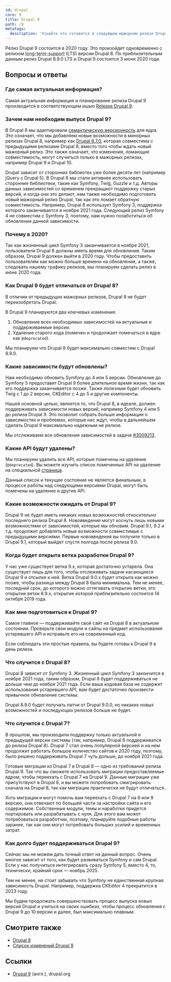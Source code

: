 ```yaml
---
id: drupal
core: 9
title: Drupal 9
path: /9
metatags:
  description: 'Узнайте что готовится в следующем мажорном релизе Drupal, релиз которого планируется 3 июня 2020 г.'
---
```


Релиз Drupal 9 состоится в 2020 году. Это произойдет одновременно с релизом <abbr title="поддержка в течение длительного периода">long-term-support</abbr> (LTS) версии Drupal 8. По приблизительным данным релиз Drupal 8.9.0 LTS и Drupal 9 состоится 3 июня 2020 года.

## Вопросы и ответы

### Где самая актуальная информация?

Самая актуальная информация и планирование релиза Drupal 9 производится в соответствующем ишью [Release Drupal 9](https://www.drupal.org/project/drupal/issues/3007300).

### Зачем нам необходим выпуск Drupal 9?

В Drupal 8 мы адаптировали [семантическую версионность](https://semver.org/) для ядра. Это означает, что мы добавляем новые возможности в минорных релизах Drupal 8, например как [Drupal 8.7.0](../8/releases/release-8.7.0.md), которая совместима с предыдущими релизами Drupal 8, вместо того чтобы ждать новый мажорный релиз. Это также означает, что изменения, ломающие совместимость, могут случиться только в мажорных релизах, например Drupal 9 и Drupal 10.

Drupal зависит от сторонних библиотек уже более десяти лет (например jQuery с Drupal 5). В Drupal 8 мы стали активнее использовать сторонние библиотеки, такие как Symfony, Twig, Guzzle и т.д. Авторы данных зависимостей со временем прекращают поддержку старых версий, и когда они это делают, нам также необходимо подготовить новый мажорный релиз Drupal, так как это ломает обратную совместимость. Например, Drupal 8 использует Symfony 3, поддержка которого заканчивается в ноябре 2021 года. Следующий релиз Symfony 4 не совместим с Symfony 3, поэтому, нам нужно позаботиться об обновлении данной зависимости.

### Почему в 2020?

Так как жизненный цикл Symfony 3 заканчивается в ноябре 2021, пользователи Drupal 8 должны иметь время для обновления. Таким образом, Drupal 9 должен выйти в 2020 году. Чтобы предоставить пользователям как можно больше времени на обновление, а также, следовать нашему графику релизов, мы планируем сделать релиз в июне 2020 года.

### Как Drupal 9 будет отличаться от Drupal 8?

В отличии от предыдущих мажорных релизов, Drupal 9 не будет переизобретать Drupal.

В Drupal 9 планируются два ключевых изменения:

1. Обновление всех необходимых зависимостей на актуальные и поддерживаемые версии.
1. Удаление старого кода (помечен и продолжает помечаться в ядре как `@deprecated`).

Мы планируем что Drupal 9 будет максимально совместим с Drupal 8.9.0.

### Какие зависимости будут обновлены?

Нам необходимо обновить Symfony до 4 или 5 версии. Обновление до Symfony 5 предоставит Drupal 9 более длительное время жизни, так как его поддержка заканчивается позже. Также полезным будет обновить Twig с 1 до 2 версии, CKEditor с 4 до 5 и другие компоненты.

Нашей основной целью, является то, что Drupal 8, в идеале, должен поддерживать зависимости новых версий, например Symfony 4 или 5 до релиза Drupal 9. Это позволит собрать больше информации о зависимостях и проблемах, которые нас ждут, чтобы в дальнейшем сделать Drupal 9 максимально надежным не релизе.

Мы отслеживаем все обновления зависимостей в задаче [#3009213](https://www.drupal.org/project/drupal/issues/3009213).

### Какие API будут удалены?

Мы планируем удалить все API, которые помечены на удаление (`@deprecated`). Вы можете изучить список помеченных API на удаление на специальной [странице](https://api.drupal.org/api/drupal/deprecated).

Данный список и текущее состояние не является финальным, в процессе работы над следующими версиями Drupal, могут быть помечены на удаление и другие API.

### Какие возможности ожидать от Drupal 9?

Drupal 9 не будет иметь никаких новых возможностей относительно последнего релиза Drupal 8. Нововведения могут коснуть лишь новыми возможностями от зависимостей, которые мы обновим. Drupal 9.1, 9.2 и т.д. продолжит добавлять новые возможности совместимые с предыдущими версиями. Первые нововведения вы получите только в Drupal 9.1, который выйдет спустя полгода после релиза 9.0.

### Когда будет открыта ветка разработки Drupal 9?

У нас уже существует ветка 9.x, которая достаточно устарела. Она существует лишь для того, чтобы отслеживать задачи касающиеся Drupal 9 и отсылке к ней. Ветка Drupal 9.0.x будет открыта как можно позже, чтобы разница между Drupal 8 была минимальна. Тем не менее, последний срок, до которого можно оттягивать открытие ветки, это открытие ветки 8.9.x, открытие которой приблизительно состоится 14 октября 2019 года.

### Как мне подготовиться к Drupal 9?

Самое главное — поддерживайте свой сайт на Drupal 8 в актуальном состоянии. Проверьте свои модули и сайты на предмет использования устаревшего API и исправьте его на современный код.

Если соблюдать эти простые правила, вы будете готовы к Drupal 9 в день релиза.

### Что случится с Drupal 8?

Drupal 8 зависит от Symfony 3. Жизненный цикл Symfony 3 закончится в ноябре 2021 года, таким образом, Drupal 8 будет поддерживаться не дольше чем до ноября 2021 года. Если ваша кодовая база не содержит использования устаревшего API, вам будет достаточно произвести привычное обновление системы.

Drupal 8.9.0 будет получать патчи от Drupal 9.0.0, но никаких новых возможностей и последующих релизов больше не будет.

### Что случится с Drupal 7?

В прошлом, мы производили поддержку только актуальной и предыдущей версии системы (так, например, Drupal 6 поддерживался до релиза Drupal 8). Drupal 7 стал очень популярной версией и на нем продолжит работать большое количество сайтов к 2020 году, поэтому, было решено поддерживать Drupal 7 чуть дольше, до ноября 2021 года.

Готовые миграции из Drupal 7 в Drupal 8 — одно из требований релиза Drupal 9. Так что вы сможете использовать миграции предоставляемые ядром, чтобы переехать с Drupal 7 на Drupal 9. Данные миграции уже присутствуют в Drupal 8, и вы можете попробовать смигрировать сначала на Drupal 8, так как миграции практически не будут отличаться.

Хоть миграции и могут помочь вам переехать с Drupal 7 на 8 или 9 версию, они отвечают по большей части за настройки сайта и его содержимое. Собственные модули, темы и наработки придется портировать или разрабатывать с нуля. Для этого вам может потребоваться разработчик, поэтому, планируйте подобные работы заранее, так как они могут потребовать больших усилий и временных затрат.

### Как долго будет поддерживаться Drupal 9?

Сейчас мы не можем дать точный ответ на данный вопрос. Очень многое зависит от того, как будет развиваться Symfony и сам Drupal. Если у нас получиться интегрировать сразу Symfony 5, вместо 4, то, технически, крайний срок — ноябрь 2025.

Тем не менее, не стоит забывать что Symfony не единственная крупная зависимость Drupal. Например, поддержка CKEditor 4 прекратится в 2023 году.

Мы будем продолжать совершенствовать процесс выпуска новых версий Drupal и учиться на своих ошибках, чтобы процесс обновления с Drupal 9 до 10 версии и далее, был максимально плавным.

## Смотрите также

- [Drupal 8](../8/drupal-8.md)
- [Список изменений Drupal 9](releases/releases.md)

## Ссылки

- [Drupal 9](https://www.drupal.org/documentation/9) (англ.), drupal.org